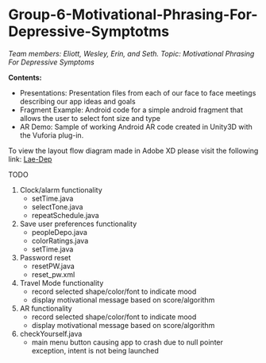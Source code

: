 # Group-6-Motivational-Phrasing-For-Depressive-Symptotms
<i>Team members: Eliott, Wesley, Erin, and Seth. Topic: Motivational Phrasing For Depressive Symptoms</i>

<b>Contents:</b>
<ul>
  <li>Presentations: Presentation files from each of our face to face meetings describing our app ideas and goals</li>
  <li>Fragment Example: Android code for a simple android fragment that allows the user to select font size and type</li>
  <li>AR Demo: Sample of working Android AR code created in Unity3D with the Vuforia plug-in.</li>
</ul>


To view the layout flow diagram made in Adobe XD please visit the following link: <a href="https://xd.adobe.com/view/967b45af-b2dd-49cb-4dea-e6c653e2e426/">Lae-Dep</a>

TODO

1. Clock/alarm functionality
	- setTime.java
	- selectTone.java
	- repeatSchedule.java
2. Save user preferences functionality
	- peopleDepo.java
	- colorRatings.java
	- setTime.java
3. Password reset
	- resetPW.java
	- reset_pw.xml
4. Travel Mode functionality
	- record selected shape/color/font to indicate mood
	- display motivational message based on score/algorithm
5. AR functionality
	- record selected shape/color/font to indicate mood
	- display motivational message based on score/algorithm
6. checkYourself.java
	- main menu button causing app to crash due to null pointer exception, intent is not being launched
